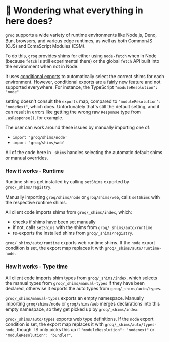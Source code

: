 # 👋 Wondering what everything in here does?

`groq` supports a wide variety of runtime environments like Node.js, Deno, Bun, browsers, and various
edge runtimes, as well as both CommonJS (CJS) and EcmaScript Modules (ESM).

To do this, `groq` provides shims for either using `node-fetch` when in Node (because `fetch` is still experimental there) or the global `fetch` API built into the environment when not in Node.

It uses [conditional exports](https://nodejs.org/api/packages.html#conditional-exports) to
automatically select the correct shims for each environment. However, conditional exports are a fairly new
feature and not supported everywhere. For instance, the TypeScript `"moduleResolution": "node"`

setting doesn't consult the `exports` map, compared to `"moduleResolution": "nodeNext"`, which does.
Unfortunately that's still the default setting, and it can result in errors like
getting the wrong raw `Response` type from `.asResponse()`, for example.

The user can work around these issues by manually importing one of:

- `import 'groq/shims/node'`
- `import 'groq/shims/web'`

All of the code here in `_shims` handles selecting the automatic default shims or manual overrides.

### How it works - Runtime

Runtime shims get installed by calling `setShims` exported by `groq/_shims/registry`.

Manually importing `groq/shims/node` or `groq/shims/web`, calls `setShims` with the respective runtime shims.

All client code imports shims from `groq/_shims/index`, which:

- checks if shims have been set manually
- if not, calls `setShims` with the shims from `groq/_shims/auto/runtime`
- re-exports the installed shims from `groq/_shims/registry`.

`groq/_shims/auto/runtime` exports web runtime shims.
If the `node` export condition is set, the export map replaces it with `groq/_shims/auto/runtime-node`.

### How it works - Type time

All client code imports shim types from `groq/_shims/index`, which selects the manual types from `groq/_shims/manual-types` if they have been declared, otherwise it exports the auto types from `groq/_shims/auto/types`.

`groq/_shims/manual-types` exports an empty namespace.
Manually importing `groq/shims/node` or `groq/shims/web` merges declarations into this empty namespace, so they get picked up by `groq/_shims/index`.

`groq/_shims/auto/types` exports web type definitions.
If the `node` export condition is set, the export map replaces it with `groq/_shims/auto/types-node`, though TS only picks this up if `"moduleResolution": "nodenext"` or `"moduleResolution": "bundler"`.
